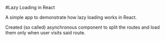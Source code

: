 #Lazy Loading in React

A simple app to demonstrate how lazy loading works in React.

Created (so called) asynchronous component to split the routes and load them only when user visits said route.